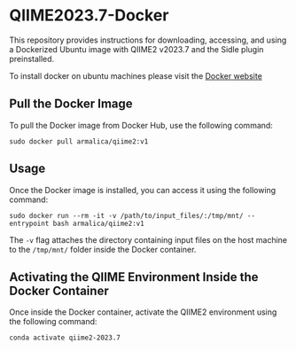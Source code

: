 # QIIME2023.7-Docker

This repository provides instructions for downloading, accessing, and using a Dockerized Ubuntu image with QIIME2 v2023.7 and the Sidle plugin preinstalled.

To install docker on ubuntu machines please visit the [Docker website](https://docs.docker.com/engine/install/ubuntu/)

## Pull the Docker Image

To pull the Docker image from Docker Hub, use the following command:

`sudo docker pull armalica/qiime2:v1`

## Usage

Once the Docker image is installed, you can access it using the following command:

`sudo docker run --rm -it -v /path/to/input_files/:/tmp/mnt/ --entrypoint bash armalica/qiime2:v1`

The `-v` flag attaches the directory containing input files on the host machine to the `/tmp/mnt/` folder inside the Docker container.

## Activating the QIIME Environment Inside the Docker Container

Once inside the Docker container, activate the QIIME2 environment using the following command:

`conda activate qiime2-2023.7`
